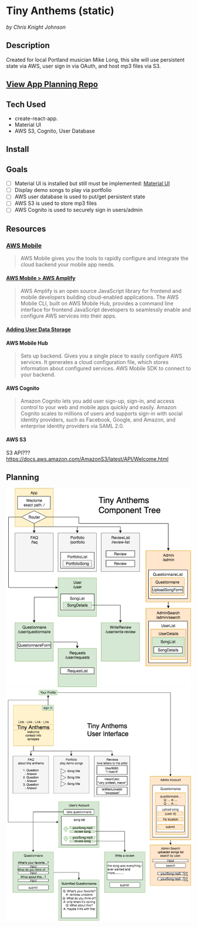 # Tiny Anthems (static)
*by Chris Knight Johnson*
## Description
Created for local Portland musician Mike Long, this site will use persistent state via AWS, user sign in via OAuth, and host mp3 files via S3.

## [View App Planning Repo](https://github.com/ckjpdx/tiny-anthems-planning)
## Tech Used
* create-react-app.
* Material UI
* AWS S3, Cognito, User Database

## Install


## Goals
- [ ] Material UI is installed but still must be implemented: [Material UI](https://www.npmjs.com/package/material-ui)
- [ ] Display demo songs to play via portfolio
- [ ] AWS user database is used to put/get persistent state
- [ ] AWS S3 is used to store mp3 files
- [ ] AWS Cognito is used to securely sign in users/admin

## Resources

### [AWS Mobile](https://aws.amazon.com/mobile/)
> AWS Mobile gives you the tools to rapidly configure and integrate the cloud backend your mobile app needs.

#### [AWS Mobile > AWS Amplify](https://github.com/aws/aws-amplify)
> AWS Amplify is an open source JavaScript library for frontend and mobile developers building cloud-enabled applications. The AWS Mobile CLI, built on AWS Mobile Hub, provides a command line interface for frontend JavaScript developers to seamlessly enable and configure AWS services into their apps.

#### [Adding User Data Storage](https://docs.aws.amazon.com/aws-mobile/latest/developerguide/web-add-storage.html)

#### AWS Mobile Hub
> Sets up backend. Gives you a single place to easily configure AWS services. It generates a cloud configuration file, which stores information about configured services. AWS Mobile SDK to connect to your backend.

#### AWS Cognito
> Amazon Cognito lets you add user sign-up, sign-in, and access control to your web and mobile apps quickly and easily. Amazon Cognito scales to millions of users and supports sign-in with social identity providers, such as Facebook, Google, and Amazon, and enterprise identity providers via SAML 2.0.

#### AWS S3
S3 API??? https://docs.aws.amazon.com/AmazonS3/latest/API/Welcome.html

## Planning
![Components](./tiny-anthems-components4.png)
![Interface](./tiny-anthems-interface3.png)
